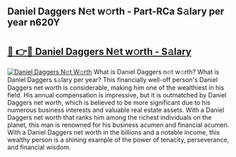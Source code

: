 ## Daniel Daggers N𝚎t w𝚘rth - Part-RCa S𝚊lary per year n620Y

# <h2><a href="http://gc2pg0.nevu.top/?p=Daniel+Daggers">🔗 👉🔴 Daniel Daggers N𝚎t w𝚘rth - S𝚊lary</a></h2>

[![Daniel Daggers N𝚎t W𝚘rth](https://i.imgur.com/Oavwk0R.jpeg)](http://gc2pg0.nevu.top/?p=Daniel+Daggers)
What is Daniel Daggers n𝚎t w𝚘rth? What is Daniel Daggers s𝚊lary per year?
This financially well-off person's Daniel Daggers net worth is considerable, making him one of the wealthiest in his field. His annual compensation is impressive, but it is outmatched by Daniel Daggers net worth, which is believed to be more significant due to his numerous business interests and valuable real estate assets. With a Daniel Daggers net worth that ranks him among the richest individuals on the planet, this man is renowned for his business acumen and financial acumen. With a Daniel Daggers net worth in the billions and a notable income, this wealthy person is a shining example of the power of tenacity, perseverance, and financial wisdom.
